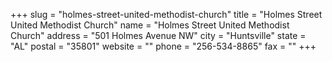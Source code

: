 +++
slug = "holmes-street-united-methodist-church"
title = "Holmes Street United Methodist Church"
name = "Holmes Street United Methodist Church"
address = "501 Holmes Avenue NW"
city = "Huntsville"
state = "AL"
postal = "35801"
website = ""
phone = "256-534-8865"
fax = ""
+++
